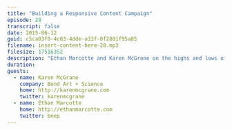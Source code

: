 ```yaml
---
title: "Building a Responsive Content Campaign"
episode: 28
transcript: false
date: 2015-06-12
guid: c5ca03f0-4c03-4dde-a33f-0f2801f95a05
filename: insert-content-here-28.mp3
filesize: 17516352
description: "Ethan Marcotte and Karen McGrane on the highs and lows of large-scale responsive design projects."
duration: 
guests: 
  - name: Karen McGrane
    company: Bond Art + Science
    home: http://karenmcgrane.com
    twitter: karenmcgrane
  - name: Ethan Marcotte
    home: http://ethanmarcotte.com
    twitter: beep
---
```

